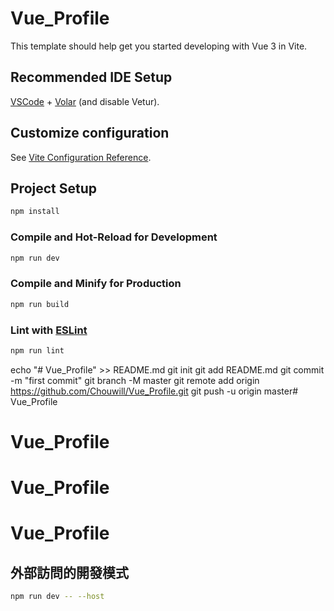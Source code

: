 # Vue_Profile

This template should help get you started developing with Vue 3 in Vite.

## Recommended IDE Setup

[VSCode](https://code.visualstudio.com/) + [Volar](https://marketplace.visualstudio.com/items?itemName=Vue.volar) (and disable Vetur).

## Customize configuration

See [Vite Configuration Reference](https://vitejs.dev/config/).

## Project Setup

```sh
npm install
```

### Compile and Hot-Reload for Development

```sh
npm run dev
```

### Compile and Minify for Production

```sh
npm run build
```

### Lint with [ESLint](https://eslint.org/)

```sh
npm run lint

```


echo "# Vue_Profile" >> README.md
git init
git add README.md
git commit -m "first commit"
git branch -M master
git remote add origin https://github.com/Chouwill/Vue_Profile.git
git push -u origin master# Vue_Profile
# Vue_Profile
# Vue_Profile
# Vue_Profile


## 外部訪問的開發模式

```sh
npm run dev -- --host

```